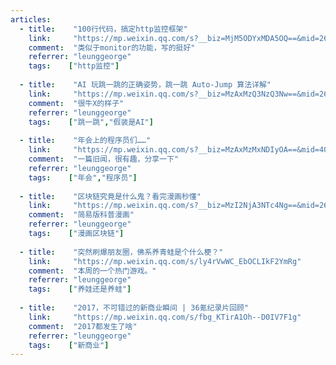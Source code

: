 ```yaml
---
articles:
  - title:    "100行代码，搞定http监控框架"  
    link:     "https://mp.weixin.qq.com/s?__biz=MjM5ODYxMDA5OQ==&mid=2651960853&idx=1&sn=9f6c1ff24e1770eb1ca232f45cf1c2c2&chksm=bd2d03c98a5a8adf73905a0827ad970587658f0aa43aabceef7d177217c636cf526bc5ef2105&mpshare=1&scene=24&srcid=0126Ff71HY76pQsKbqhiiyle&key=a3c246d7ca4bbba8464b1da5448d5241433ae25f441265eb56e45ef38795381c9555ff6d74098206e369939e34bd12cd63248fc9d9c54952e10b20cd2c31d343a50f853d08a94daade9add28ec5118f9&ascene=0&uin=MjA1OTQ1MjU%3D&devicetype=iMac+MacBookPro12%2C1+OSX+OSX+10.11.5+build(15F34)&version=12020810&nettype=WIFI&lang=en&fontScale=100&pass_ticket=t3dF9FevVdnUH%2FHNeAjGPaBNYKJFy0tCWcaR8c%2BkrNk%3D"  
    comment:  "类似于monitor的功能，写的挺好"  
    referrer: "leunggeorge"  
    tags:    ["http监控"]  
    
  - title:    "AI 玩跳一跳的正确姿势，跳一跳 Auto-Jump 算法详解"  
    link:     "https://mp.weixin.qq.com/s?__biz=MzAxMzQ3NzQ3Nw==&mid=2654251179&idx=4&sn=93186fdab65dd9cf19fd690daba91bd2&chksm=8061fba1b71672b7ac6fd151e4d53de449afe8eda1d95a10c46feaa58b8a93c28f44453101d3&mpshare=1&scene=1&srcid=0126dTdOhrZL7ij8zdKmGzDF&key=e7ad49e8a822cd01a6d463407dea33a5fe748d0d9a6e447e8f6cfe51a0efeb6afc88af3fccc2e16685d8a7150d8dcec4d5baad3d8841c95c877d52560d771974e4a1fcfef712e0a88f5b42fd7e0a1072&ascene=0&uin=MjA1OTQ1MjU%3D&devicetype=iMac+MacBookPro12%2C1+OSX+OSX+10.11.5+build(15F34)&version=12020810&nettype=WIFI&lang=en&fontScale=100&pass_ticket=aoC6bwn7fmyq%2BJ%2BqEaDsFgwXjzNBt3gg7QTE7bwGCz8%3D"  
    comment:  "很牛X的样子"  
    referrer: "leunggeorge"  
    tags:    ["跳一跳","假装是AI"]  
   
  - title:    "年会上的程序员们……"  
    link:     "https://mp.weixin.qq.com/s?__biz=MzAxMzMxNDIyOA==&mid=405897272&idx=1&sn=3519d26a2f3aad1a20f00680b56fd7d8&scene=2&srcid=0128AxDEhcZPk4KO1Pf0ea8x&key=7cdf6788f74ee69a0a30f8bf8c40fc89e82a5e6007ce45110700b6c1d7e5f178a95fd5337f7f0b97b1c5670dbc990ecf0a7421239a9b73bb716428bb406183e45ccdfd3c8af81875bacd10f1aca8957f&ascene=0&uin=MjA1OTQ1MjU%3D&devicetype=iMac+MacBookPro12%2C1+OSX+OSX+10.11.5+build(15F34)&version=12020810&nettype=WIFI&lang=en&fontScale=100&pass_ticket=aoC6bwn7fmyq%2BJ%2BqEaDsFgwXjzNBt3gg7QTE7bwGCz8%3D"  
    comment:  "一篇旧闻，很有趣，分享一下"  
    referrer: "leunggeorge"  
    tags:    ["年会","程序员"]  
    
  - title:    "区块链究竟是什么鬼？看完漫画秒懂"  
    link:     "https://mp.weixin.qq.com/s?__biz=MzI2NjA3NTc4Ng==&mid=2652079919&idx=1&sn=81a2a6d6cf6583a71601637a2fd6a036&chksm=f1748ccac60305dcd45aeec2f29ef8301838c9e55583898a449c8d4e4a3a990c1d5962c0ff94&mpshare=1&scene=24&srcid=0126aDlgSUSxuMqmxFyhKbVK&key=b2763e0b0d9aedce80a76deff3dc878833717bddbde0277cd8925b6029772c53c9204c00b3f22e7560aa60e8cfa9101ac5ce16bee5976d877df3a48d8e922776cb04261b1489951d4adb33411320c70b&ascene=0&uin=MjA1OTQ1MjU%3D&devicetype=iMac+MacBookPro12%2C1+OSX+OSX+10.11.5+build(15F34)&version=12020810&nettype=WIFI&lang=en&fontScale=100&pass_ticket=aoC6bwn7fmyq%2BJ%2BqEaDsFgwXjzNBt3gg7QTE7bwGCz8%3D"  
    comment:  "简易版科普漫画"  
    referrer: "leunggeorge"  
    tags:    ["漫画区块链"]  
        
  - title:    "突然刷爆朋友圈，佛系养青蛙是个什么梗？"  
    link:     "https://mp.weixin.qq.com/s/ly4rVwWC_EbOCLIkF2YmRg"  
    comment:  "本周的一个热门游戏。"   
    referrer: "leunggeorge"  
    tags:    ["养娃还是养蛙"]  
    
  - title:    "2017，不可错过的新商业瞬间 | 36氪纪录片回顾"  
    link:     "https://mp.weixin.qq.com/s/fbg_KTirA1Oh--D0IV7F1g"  
    comment:  "2017都发生了啥"  
    referrer: "leunggeorge"  
    tags:    ["新商业"]  
---
```


